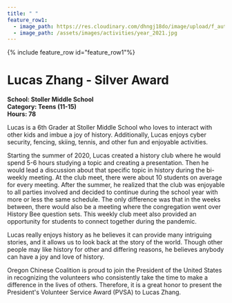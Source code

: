 ```yaml
---
title: " "
feature_row1:
  - image_path: https://res.cloudinary.com/dhngj18do/image/upload/f_auto,q_auto/v1/images/pvsa/2021_Lucas_Zhang1
  - image_path: /assets/images/activities/year_2021.jpg
---
```


{% include feature_row id="feature_row1"%}

# Lucas Zhang - Silver Award

**School: Stoller Middle School**  
**Category: Teens (11-15)**  
**Hours: 78**  

Lucas is a 6th Grader at Stoller Middle School who loves to interact with other kids and imbue a joy of history. Additionally, Lucas enjoys cyber security, fencing, skiing, tennis, and other fun and enjoyable activities.

Starting the summer of 2020, Lucas created a history club where he would spend 5-6 hours studying a topic and creating a presentation. Then he would lead a discussion about that specific topic in history during the bi-weekly meeting. At the club meet, there were about 10 students on average for every meeting. After the summer, he realized that the club was enjoyable to all parties involved and decided to continue during the school year with more or less the same schedule. The only difference was that in the weeks between, there would also be a meeting where the congregation went over History Bee question sets. This weekly club meet also provided an opportunity for students to connect together during the pandemic.

Lucas really enjoys history as he believes it can provide many intriguing stories, and it allows us to look back at the story of the world. Though other people may like history for other and differing reasons, he believes anybody can have a joy and love of history.

Oregon Chinese Coalition is proud to join the President of the United States in recognizing the volunteers who consistently take the time to make a difference in the lives of others. Therefore, it is a great honor to present the President's Volunteer Service Award (PVSA) to Lucas Zhang.
